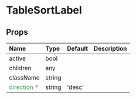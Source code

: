 TableSortLabel
==============



Props
-----


| Name | Type | Default | Description |
|:-----|:-----|:-----|:-----|
| active | bool |  |   |
| children | any |  |   |
| className | string |  |   |
| <span style="color: #31a148">direction *</span> | string | 'desc' |   |
